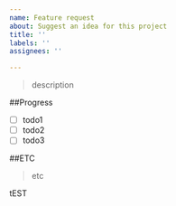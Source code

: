 ```yaml
---
name: Feature request
about: Suggest an idea for this project
title: ''
labels: ''
assignees: ''

---
```


> description 

##Progress

- [ ] todo1
- [ ] todo2
- [ ] todo3

##ETC
>etc

tEST
